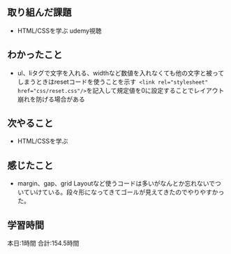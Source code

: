 ## 取り組んだ課題
- HTML/CSSを学ぶ udemy視聴
## わかったこと
- ul、liタグで文字を入れる、widthなど数値を入れなくても他の文字と被ってしまうときはresetコードを使うことを示す` <link rel="stylesheet" href="css/reset.css"/>`を記入して規定値を0に設定することでレイアウト崩れを防げる場合がある
## 次やること
- HTML/CSSを学ぶ
## 感じたこと
- margin、gap、grid Layoutなど使うコードは多いがなんとか忘れないでついていけている。段々形になってきてゴールが見えてきたのでやりやすかった。
## 学習時間　
本日:1時間
合計:154.5時間
